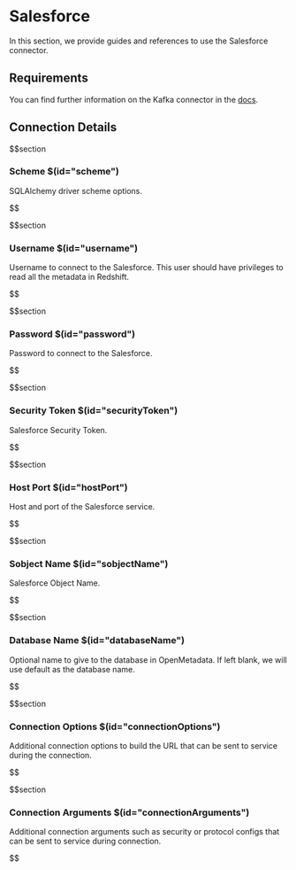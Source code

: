 # Salesforce

In this section, we provide guides and references to use the Salesforce connector.

## Requirements
<!-- to be updated -->
You can find further information on the Kafka connector in the [docs](https://docs.open-metadata.org/connectors/database/salesforce).

## Connection Details

$$section
### Scheme $(id="scheme")

SQLAlchemy driver scheme options.
<!-- scheme to be updated -->
$$

$$section
### Username $(id="username")

Username to connect to the Salesforce. This user should have privileges to read all the metadata in Redshift.
<!-- username to be updated -->
$$

$$section
### Password $(id="password")

Password to connect to the Salesforce.
<!-- password to be updated -->
$$

$$section
### Security Token $(id="securityToken")

Salesforce Security Token.
<!-- securityToken to be updated -->
$$

$$section
### Host Port $(id="hostPort")

Host and port of the Salesforce service.
<!-- hostPort to be updated -->
$$

$$section
### Sobject Name $(id="sobjectName")

Salesforce Object Name.
<!-- sobjectName to be updated -->
$$

$$section
### Database Name $(id="databaseName")

Optional name to give to the database in OpenMetadata. If left blank, we will use default as the database name.
<!-- databaseName to be updated -->
$$

$$section
### Connection Options $(id="connectionOptions")

Additional connection options to build the URL that can be sent to service during the connection.
<!-- connectionOptions to be updated -->
$$

$$section
### Connection Arguments $(id="connectionArguments")

Additional connection arguments such as security or protocol configs that can be sent to service during connection.
<!-- connectionArguments to be updated -->
$$
